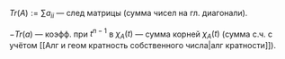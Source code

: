$Tr(A):= \sum\limits a_{ii}$ — след матрицы (сумма чисел на гл. диагонали).

$-Tr(a)$ — коэфф. при $t^{n-1}$ в $\chi_{A}(t)$ — сумма корней $\chi_{A}(t)$ (сумма с.ч. с учётом [[Алг и геом кратность собственного числа|алг кратности]]). 